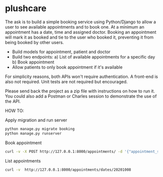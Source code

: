 # plushcare


The ask is to build a simple booking service using Python/Django to allow a user to see available appointments and to book one. At a minimum an appointment has a date, time and assigned doctor. 
Booking an appointment will mark it as booked and tie to the user who booked it, preventing it from being booked by other users.

- Build models for appointment, patient and doctor
- Build two endpoints:
a) List of available appointments for a specific day
b) Book appointment
- Allow patients to only book appointment if it's available

For simplicity reasons, both APIs won't require authentication. A front-end is also not required. Unit tests are not required but encouraged.

Please send back the project as a zip file with instructions on how to run it. You could also add a Postman or Charles session to demonstrate the use of the API.


HOW TO:

Apply migration and run server
```bash
python manage.py migrate booking
python manage.py runserver
```

Book appointment
```bash
curl -v -X POST http://127.0.0.1:8000/appointments/ -d '{"appointment_start":"2020-10-08T12:14:58.975532", "appointment_finish":"2020-10-08T16:14:58.975532", "doctor_id":2 }'
```

List appointments
```bash
curl -v  http://127.0.0.1:8000/appointments/dates/20201008
```